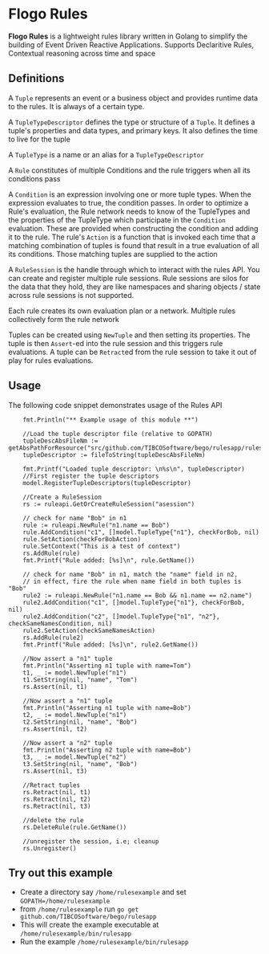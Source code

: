 # Flogo Rules

**Flogo Rules** is a lightweight rules library written in Golang to simplify the building of Event Driven Reactive Applications. Supports Declaritive Rules, Contextual reasoning across time and space

## Definitions
A `Tuple` represents an event or a business object and provides runtime data to the rules. It is always of a certain type.

A `TupleTypeDescriptor` defines the type or structure of a `Tuple`. It defines a tuple's properties and data types, and primary keys. It also defines the time to live for the tuple

A `TupleType` is a name or an alias for a `TupleTypeDescriptor` 

A `Rule` constitutes of multiple Conditions and the rule triggers when all its conditions pass

A `Condition` is an expression involving one or more tuple types. When the expression evaluates to true, the condition passes. In order to optimize a Rule's evaluation, the Rule network needs to know of the TupleTypes and the properties of the TupleType which participate in the `Condition` evaluation. These are provided when constructing the condition and adding it to the rule.
The rule's `Action` is a function that is invoked each time that a matching combination of tuples is found that result in a true evaluation of all its conditions. Those matching tuples are supplied to the action

A `RuleSession` is the handle through which to interact with the rules API. You can create and register multiple rule sessions. Rule sessions are silos for the data that they hold, they are like namespaces and sharing objects / state across rule sessions is not supported.
 
Each rule creates its own evaluation plan or a network. Multiple rules collectively form the rule network

Tuples can be created using `NewTuple` and then setting its properties. The tuple is then `Assert`-ed into the rule session and this triggers rule evaluations.
A tuple can be `Retract`ed from the rule session to take it out of play for rules evaluations.

## Usage
The following code snippet demonstrates usage of the Rules API


		fmt.Println("** Example usage of this module **")
    
    	//Load the tuple descriptor file (relative to GOPATH)
    	tupleDescAbsFileNm := getAbsPathForResource("src/github.com/TIBCOSoftware/bego/rulesapp/rulesapp.json")
    	tupleDescriptor := fileToString(tupleDescAbsFileNm)
    
    	fmt.Printf("Loaded tuple descriptor: \n%s\n", tupleDescriptor)
    	//First register the tuple descriptors
    	model.RegisterTupleDescriptors(tupleDescriptor)
    
    	//Create a RuleSession
    	rs := ruleapi.GetOrCreateRuleSession("asession")
    
    	// check for name "Bob" in n1
    	rule := ruleapi.NewRule("n1.name == Bob")
    	rule.AddCondition("c1", []model.TupleType{"n1"}, checkForBob, nil)
    	rule.SetAction(checkForBobAction)
    	rule.SetContext("This is a test of context")
    	rs.AddRule(rule)
    	fmt.Printf("Rule added: [%s]\n", rule.GetName())
    
    	// check for name "Bob" in n1, match the "name" field in n2,
    	// in effect, fire the rule when name field in both tuples is "Bob"
    	rule2 := ruleapi.NewRule("n1.name == Bob && n1.name == n2.name")
    	rule2.AddCondition("c1", []model.TupleType{"n1"}, checkForBob, nil)
    	rule2.AddCondition("c2", []model.TupleType{"n1", "n2"}, checkSameNamesCondition, nil)
    	rule2.SetAction(checkSameNamesAction)
    	rs.AddRule(rule2)
    	fmt.Printf("Rule added: [%s]\n", rule2.GetName())
    
    	//Now assert a "n1" tuple
    	fmt.Println("Asserting n1 tuple with name=Tom")
    	t1, _ := model.NewTuple("n1")
    	t1.SetString(nil, "name", "Tom")
    	rs.Assert(nil, t1)
    
    	//Now assert a "n1" tuple
    	fmt.Println("Asserting n1 tuple with name=Bob")
    	t2, _ := model.NewTuple("n1")
    	t2.SetString(nil, "name", "Bob")
    	rs.Assert(nil, t2)
    
       	//Now assert a "n2" tuple
    	fmt.Println("Asserting n2 tuple with name=Bob")
    	t3, _ := model.NewTuple("n2")
    	t3.SetString(nil, "name", "Bob")
    	rs.Assert(nil, t3)
    
    	//Retract tuples
    	rs.Retract(nil, t1)
    	rs.Retract(nil, t2)
    	rs.Retract(nil, t3)
    
    	//delete the rule
    	rs.DeleteRule(rule.GetName())
    
    	//unregister the session, i.e; cleanup
    	rs.Unregister()


## Try out this example
* Create a directory say `/home/rulesexample` and set `GOPATH=/home/rulesexample`
* from `/home/rulesexample` run `go get github.com/TIBCOSoftware/bego/rulesapp`
* This will create the example executable at `/home/rulesexample/bin/rulesapp`
* Run the example `/home/rulesexample/bin/rulesapp`


